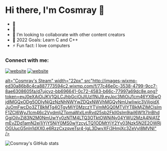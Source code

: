 # Hi there, I'm Cosmray 👋 

- 🔭 
- 🌱 
- 👯 I’m looking to collaborate with other content creators
- 🥅 2022 Goals: Learn C and C++
- ⚡ Fun fact: I love computers

### Connect with me:

[![website](./img/globe-light.svg)](https://github.com/Cosmray/)
[![website](e)](https://steamcommunity.com/id/cosmray)

<a href="https://steamcommunity.com/id/cosmray" >
 <img align="left"> alt="Cosmray's Steam" width="22px" src"http://images-wixmp-ed30a86b8c4ca887773594c2.wixmp.com/f/77c46e0c-3538-4799-9cc7-8ae6308605fa/d7ujcvz-bb696641-0c72-4583-b66c-77997a69dc8e.png?token=eyJ0eXAiOiJKV1QiLCJhbGciOiJIUzI1NiJ9.eyJpc3MiOiJ1cm46YXBwOjdlMGQxODg5ODIyNjQzNzNhNWYwZDQxNWVhMGQyNmUwIiwic3ViIjoidXJuOmFwcDo3ZTBkMTg4OTgyMjY0MzczYTVmMGQ0MTVlYTBkMjZlMCIsImF1ZCI6WyJ1cm46c2VydmljZTpmaWxlLmRvd25sb2FkIl0sIm9iaiI6W1t7InBhdGgiOiIvZi83N2M0NmUwYy0zNTM4LTQ3OTktOWNjNy04YWU2MzA4NjA1ZmEvZDd1amN2ei1iYjY5NjY0MS0wYzcyLTQ1ODMtYjY2Yy03Nzk5N2E2OWRjOGUucG5nIn1dXX0.e6RzzCxzqveTsr4-IgL3DwvXFi3HmjXc3ZeVyl8MVNI" />
 </a>

![Cosmray's GitHub stats](https://github-readme-stats.vercel.app/api?username=Cosmray&show_icons=true&theme=radical)
